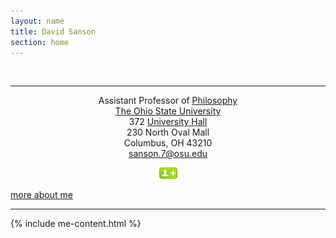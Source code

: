 ```yaml
---
layout: name
title: David Sanson
section: home
---
```


<div style="text-align:center" id="David-Sanson" class="vcard">
    <abbr id="fn" title="David Sanson"></abbr>
<script type="text/javascript" src="http://www.flickr.com/badge_code_v2.gne?count=1&amp;display=random&amp;size=m&amp;layout=x&amp;source=user_tag&amp;user=40808145%40N00&amp;tag=picforhomepage"></script>
<noscript>
    <div class="flickr_badge_image">
    <a href="http://www.flickr.com/photos/davsans/4491258462/"><img src="http://farm5.static.flickr.com/4020/4491258462_95f91b5ab3_m.jpg" alt="" title="A photo of me on Flickr"></a>
    </div>
</noscript>

<hr>
<div style="display:none">
    <span class="fn">David Sanson</span>
</div>

<div>
	<span class="title">Assistant Professor</span> of <a href="http://philosophy.osu.edu/" class="organization-unit" title="The Philosophy Department">Philosophy</a>
</div>
<div>
	<a href="http://www.osu.edu" class="organization-name" title="The Ohio State University">The Ohio State University</a>
</div>
<div class="adr">
	<div class="extended-address">
		372 <a href="http://www.osu.edu/map/building.php?building=339" title="Find University Hall on a Campus Map">University Hall</a>
	</div>
	<div class="street-address">
		230 North Oval Mall
	</div>
	<div>
		<span class="locality">Columbus</span>, <span class="region">OH</span> <span class="postal-code">43210</span>
	</div>
</div>
<div>
	<a class="email" href="mailto:&#115;&#097;&#110;&#115;&#111;&#110;&#046;&#055;&#064;&#111;&#115;&#117;&#046;&#101;&#100;&#117;">&#115;&#097;&#110;&#115;&#111;&#110;&#046;&#055;&#064;&#111;&#115;&#117;&#046;&#101;&#100;&#117;</a>
</div>

<p id="hcardlink"><a type="text/directory" href="http://h2vx.com/vcf/davidsanson.com/"><img id="img-link" src="/files/img/hcard.png" alt="download vcard" title="download vcard"></a></p>
</div>

<div id="more-about-me">
<p><a href="me" onclick="moreMe(); return false">more about me</a></p>
</div>
<div id="me">
<hr class="show-me">

{% include me-content.html %}

</div>
</div>
